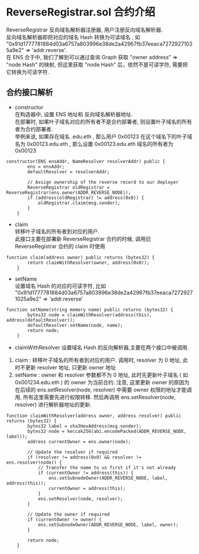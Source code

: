 # ReverseRegistrar.sol 合约介绍   
ReverseRegistrar 反向域名解析器注册器, 用户注册反向域名解析器.  
反向域名解析器即把对应的域名 Hash 转换为可读域名 , 如 "0x91d1777781884d03a6757a803996e38de2a42967fb37eeaca72729271025a9e2" => 'addr.reverse'.   
在 ENS 合于中, 我们了解到可以通过查询 Graph 获取 "owner address" => "node Hash" 的映射, 但这里获取 "node Hash" 后，依然不是可读字符, 需要把它转换为可读字符.  

## 合约接口解析  
- constructor       
在构造器中, 设置 ENS 地址和 反向域名解析器地址.  
在部署时, 如果叶子域名对应的所有者不是合约部署者, 则设置叶子域名的所有者为合约部署者.  
举例来说, 如果存在域名 .edu.eth , 那么用户 0x00123 在这个域名下的叶子域名为 0x00123.edu.eth , 那么设置 0x00123.edu.eth 域名的所有者为 0x00123
```solidity
constructor(ENS ensAddr, NameResolver resolverAddr) public {
        ens = ensAddr;
        defaultResolver = resolverAddr;

        // Assign ownership of the reverse record to our deployer
        ReverseRegistrar oldRegistrar = ReverseRegistrar(ens.owner(ADDR_REVERSE_NODE));
        if (address(oldRegistrar) != address(0x0)) {
            oldRegistrar.claim(msg.sender);
        }
    }
```


- claim    
转移叶子域名的所有者到对应的用户.  
此接口主要在部署新 ReverseRegistrar 合约的时候, 调用旧  ReverseRegistrar 合约的  claim  时使用
```solidity
function claim(address owner) public returns (bytes32) {
        return claimWithResolver(owner, address(0x0));
    }
```

- setName   
设置域名 Hash 的对应的可读字符, 比如 "0x91d1777781884d03a6757a803996e38de2a42967fb37eeaca72729271025a9e2" => 'addr.reverse'
```solidity
function setName(string memory name) public returns (bytes32) {
        bytes32 node = claimWithResolver(address(this), address(defaultResolver));
        defaultResolver.setName(node, name);
        return node;
    }
```

- claimWithResolver 
设置域名 Hash 的反向解析器,主要在两个接口中被调用.  
1) claim :  转移叶子域名的所有者到对应的用户. 调用时, resolver 为 0 地址, 此时不更新 resolver 地址, 只更新 owner 地址
2) setName :  owner 和 resolver 参数都不为 0 地址, 此时先更新叶子域名 ( 如 0x001234.edu.eth ) 的 owner 为当前合约. 注意, 这里更新 owner 的原因为在后续的 ens.setResolver(node, resolver) 中需要 owner 权限的地址才能调用, 所有这里需要先进行权限转移. 然后再调用  ens.setResolver(node, resolver) 进行解析器地址的更新.
```solidity  
function claimWithResolver(address owner, address resolver) public returns (bytes32) {
        bytes32 label = sha3HexAddress(msg.sender);
        bytes32 node = keccak256(abi.encodePacked(ADDR_REVERSE_NODE, label));
        address currentOwner = ens.owner(node);

        // Update the resolver if required
        if (resolver != address(0x0) && resolver != ens.resolver(node)) {
            // Transfer the name to us first if it's not already
            if (currentOwner != address(this)) {
                ens.setSubnodeOwner(ADDR_REVERSE_NODE, label, address(this));
                currentOwner = address(this);
            }
            ens.setResolver(node, resolver);
        }

        // Update the owner if required
        if (currentOwner != owner) {
            ens.setSubnodeOwner(ADDR_REVERSE_NODE, label, owner);
        }

        return node;
    }
```

